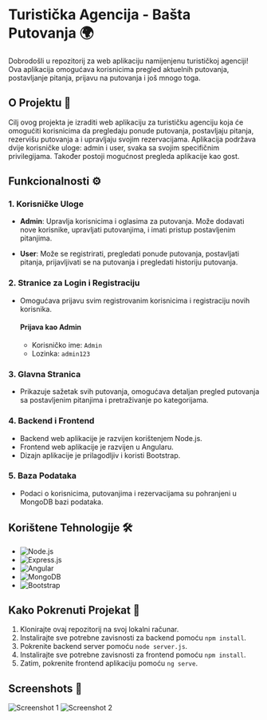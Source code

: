 # Turistička Agencija - Bašta Putovanja 🌍

Dobrodošli u repozitorij za web aplikaciju namijenjenu turističkoj agenciji! Ova aplikacija omogućava korisnicima pregled aktuelnih putovanja, postavljanje pitanja, prijavu na putovanja i još mnogo toga.

## O Projektu 🚀

Cilj ovog projekta je izraditi web aplikaciju za turističku agenciju koja će omogućiti korisnicima da pregledaju ponude putovanja, postavljaju pitanja, rezervišu putovanja a i upravljaju svojim rezervacijama. Aplikacija podržava dvije korisničke uloge: admin i user, svaka sa svojim specifičnim privilegijama. Također postoji mogućnost pregleda aplikacije kao gost.

## Funkcionalnosti ⚙️

### 1. Korisničke Uloge

- **Admin**: Upravlja korisnicima i oglasima za putovanja. Može dodavati nove korisnike, upravljati putovanjima, i imati pristup postavljenim pitanjima.

- **User**: Može se registrirati, pregledati ponude putovanja, postavljati pitanja, prijavljivati se na putovanja i pregledati historiju putovanja.

### 2. Stranice za Login i Registraciju

- Omogućava prijavu svim registrovanim korisnicima i registraciju novih korisnika.
  
  #### Prijava kao Admin
    - Korisničko ime: `Admin`
    - Lozinka: `admin123`

### 3. Glavna Stranica

- Prikazuje sažetak svih putovanja, omogućava detaljan pregled putovanja sa postavljenim pitanjima i pretraživanje po kategorijama.

### 4. Backend i Frontend

- Backend web aplikacije je razvijen korištenjem Node.js.
- Frontend web aplikacije je razvijen u Angularu.
- Dizajn aplikacije je prilagodljiv i koristi Bootstrap.

### 5. Baza Podataka

- Podaci o korisnicima, putovanjima i rezervacijama su pohranjeni u MongoDB bazi podataka.

## Korištene Tehnologije  🛠️

- ![Node.js](https://img.shields.io/badge/-Node.js-339933?logo=node.js&logoColor=white)
- ![Express.js](https://img.shields.io/badge/-Express.js-000000?logo=express&logoColor=white)
- ![Angular](https://img.shields.io/badge/-Angular-DD0031?logo=angular&logoColor=white)
- ![MongoDB](https://img.shields.io/badge/-MongoDB-47A248?logo=mongodb&logoColor=white)
- ![Bootstrap](https://img.shields.io/badge/-Bootstrap-563D7C?logo=bootstrap&logoColor=white) 

## Kako Pokrenuti Projekat 🚀

1. Klonirajte ovaj repozitorij na svoj lokalni računar.
2. Instalirajte sve potrebne zavisnosti za backend pomoću `npm install`.
3. Pokrenite backend server pomoću `node server.js`.
4. Instalirajte sve potrebne zavisnosti za frontend pomoću `npm install`.
5. Zatim, pokrenite frontend aplikaciju pomoću `ng serve`.

## Screenshots 📸

![Screenshot 1](screenshot1.png)
![Screenshot 2](screenshot2.png)

